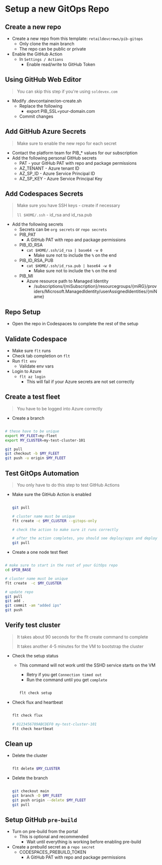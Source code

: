 # Setup a new GitOps Repo

## Create a new repo

- Create a new repo from this template: `retaildevcrews/pib-gitops`
  - Only clone the main branch
  - The repo can be public or private
- Enable the GitHub Action
  - In `Settings / Actions`
    - Enable read/write to GitHub Token

## Using GitHub Web Editor

> You can skip this step if you're using `soldevex.com`

- Modify .devcontainer/on-create.sh
  - Replace the following
    - export PIB_SSL=your-domain.com
  - Commit changes

## Add GitHub Azure Secrets

> Make sure to enable the new repo for each secret

- Contact the platform team for PIB_* values for our subscription
- Add the following personal GitHub secrets
  - PAT         - your GitHub PAT with repo and package permissions
  - AZ_TENANT - Azure tenant ID
  - AZ_SP_ID  - Azure Service Principal ID
  - AZ_SP_KEY - Azure Service Principal Key

## Add Codespaces Secrets

> Make sure you have SSH keys - create if necessary
>
> `ll $HOME/.ssh` - id_rsa and id_rsa.pub

- Add the following secrets
  - Secrets can be `org secrets` or `repo secrets`
  - PIB_PAT
    - A GitHub PAT with repo and package permissions
  - PIB_ID_RSA
    - `cat $HOME/.ssh/id_rsa | base64 -w 0`
      - Make sure not to include the `%` on the end
  - PIB_ID_RSA_PUB
    - `cat $HOME/.ssh/id_rsa.pub | base64 -w 0`
      - Make sure not to include the `%` on the end
  - PIB_MI
    - Azure resource path to Managed Identity
      - /subscriptions/{miSubscription}/resourcegroups/{miRG}/providers/Microsoft.ManagedIdentity/userAssignedIdentities/{miName}

## Repo Setup

- Open the repo in Codespaces to complete the rest of the setup

## Validate Codespace

- Make sure `flt` runs
- Check tab completion on `flt`
- Run `flt env`
  - Validate env vars
- Login to Azure
  - `flt az login`
    - This will fail if your Azure secrets are not set correctly

## Create a test fleet

> You have to be logged into Azure correctly

- Create a branch

```bash

# these have to be unique
export MY_FLEET=my-fleet
export MY_CLUSTER=my-test-cluster-101

git pull
git checkout -b $MY_FLEET
git push -u origin $MY_FLEET

```

## Test GitOps Automation

> You only have to do this step to test GitHub Actions

- Make sure the GitHub Action is enabled

  ```bash

  git pull

  # cluster name must be unique
  flt create -c $MY_CLUSTER --gitops-only

  # check the action to make sure it runs correctly

  # after the action completes, you should see deploy/apps and deploy/bootstrap files created
  git pull

  ```

- Create a one node test fleet

```bash

# make sure to start in the root of your GitOps repo
cd $PIB_BASE

# cluster name must be unique
flt create  -c $MY_CLUSTER

# update repo
git pull
git add .
git commit -am "added ips"
git push

```

## Verify test cluster

> It takes about 90 seconds for the flt create command to complete
>
> It takes another 4-5 minutes for the VM to bootstrap the cluster

- Check the setup status
  - This command will not work until the SSHD service starts on the VM
    - Retry if you get `Connection timed out`
    - Run the command until you get `complete`

    ```bash

    flt check setup

    ```

- Check flux and heartbeat

  ```bash

  flt check flux

  # 0123456789ABCDEF0 my-test-cluster-101
  flt check heartbeat

  ```

## Clean up

- Delete the cluster

  ```bash

  flt delete $MY_CLUSTER

  ```

- Delete the branch

  ```bash

  git checkout main
  git branch -D $MY_FLEET
  git push origin --delete $MY_FLEET
  git pull

  ```

## Setup GitHub `pre-build`

- Turn on pre-build from the portal
  - This is optional and recommended
    - Wait until everything is working before enabling pre-build
- Create a prebuild secret as a `repo secret`
  - CODESPACES_PREBUILD_TOKEN
    - A GitHub PAT with repo and package permissions
